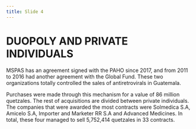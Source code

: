 ```yaml
---
title: Slide 4
---
```


# DUOPOLY AND PRIVATE INDIVIDUALS

MSPAS has an agreement signed with the PAHO since 2017, and from 2011 to 2016 had another agreement with the Global Fund. These two organizations totally controlled the sales of antiretrovirals in Guatemala.

Purchases were made through this mechanism for a value of 86 million quetzales. The rest of acquisitions are divided between private individuals. The companies that were awarded the most contracts were Solmedica S.A, Amicelo S.A, Importer and Marketer RR S.A and Advanced Medicines. In total, these four managed to sell 5,752,414 quetzales in 33 contracts.